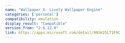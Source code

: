```yaml
---
name: "Wallpaper X- Lively Wallpaper Engine"
categories: ['personal']
compatibility: emulation
display_result: "Compatible"
version_from: "2.6.12.0"
link: https://apps.microsoft.com/detail/9NSH25LT1F9C
---
```

